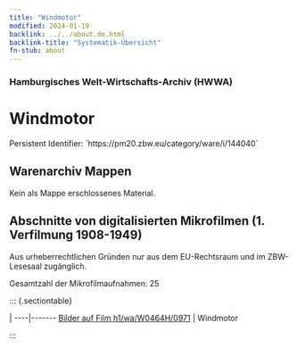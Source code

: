 ```yaml
---
title: "Windmotor"
modified: 2024-01-19
backlink: ../../about.de.html
backlink-title: "Systematik-Übersicht"
fn-stub: about
---
```


### Hamburgisches Welt-Wirtschafts-Archiv (HWWA)

# Windmotor

<div class="hint">Persistent Identifier: `https://pm20.zbw.eu/category/ware/i/144040`</div>







## Warenarchiv Mappen





Kein als Mappe erschlossenes Material.



<a id="filmsections" />

## Abschnitte von digitalisierten Mikrofilmen (1. Verfilmung 1908-1949)

<p>Aus urheberrechtlichen Gründen nur aus dem EU-Rechtsraum und im ZBW-Lesesaal zugänglich.</p>


<p>Gesamtzahl der Mikrofilmaufnahmen: 25</p>





::: {.sectiontable}

 | 
----|-------
<a class="btn" href="https://pm20.zbw.eu/film/h1/wa/W0464H/0971" rel="nofollow">Bilder auf Film h1/wa/W0464H/0971</a> | Windmotor


:::
















